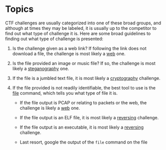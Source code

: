 # Topics

CTF challenges are usually categorized into one of these broad groups, and although at times they may be labeled, it is usually up to the competitor to find out what type of challenge it is. Here are some broad guidelines to finding out what type of challenge is presented:

1. Is the challenge given as a web link? If following the link does not download a file, the challenge is most likely a [web](./web/) one.

2. Is the file provided an image or music file? If so, the challenge is most likely a [steganography](./steganography/) one.

3. If the file is a jumbled text file, it is most likely a [cryptography](./cryptography/) challenge.

4. If the file provided is not readily identifiable, the best tool to use is the [file](../tools/file/README.md) command, which tells you what type of file it is.

    * If the file output is PCAP or relating to packets or the web, the challenge is likely a [web](./web) one.

    * If the file output is an ELF file, it is most likely a [reversing](./reversing/) challenge.

    * If the file output is an executable, it is most likely a [reversing](./reversing/) challenge.

    * Last resort, google the output of the `file` command on the file
